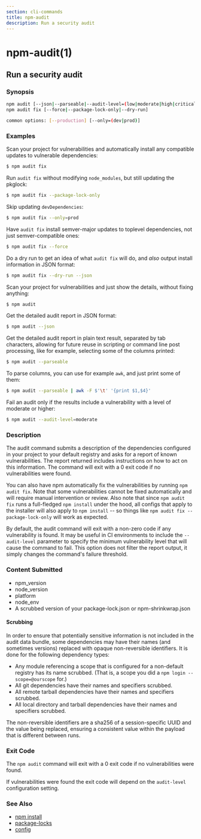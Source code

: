 ```yaml
---
section: cli-commands
title: npm-audit
description: Run a security audit
---
```


# npm-audit(1)

## Run a security audit

### Synopsis

```bash
npm audit [--json|--parseable|--audit-level=(low|moderate|high|critical)]
npm audit fix [--force|--package-lock-only|--dry-run]

common options: [--production] [--only=(dev|prod)]
```

### Examples

Scan your project for vulnerabilities and automatically install any compatible
updates to vulnerable dependencies:
```bash
$ npm audit fix
```

Run `audit fix` without modifying `node_modules`, but still updating the
pkglock:
```bash
$ npm audit fix --package-lock-only
```

Skip updating `devDependencies`:
```bash
$ npm audit fix --only=prod
```

Have `audit fix` install semver-major updates to toplevel dependencies, not just
semver-compatible ones:
```bash
$ npm audit fix --force
```

Do a dry run to get an idea of what `audit fix` will do, and _also_ output
install information in JSON format:
```bash
$ npm audit fix --dry-run --json
```

Scan your project for vulnerabilities and just show the details, without fixing
anything:
```bash
$ npm audit
```

Get the detailed audit report in JSON format:
```bash
$ npm audit --json
```

Get the detailed audit report in plain text result, separated by tab characters, allowing for
future reuse in scripting or command line post processing, like for example, selecting
some of the columns printed:
```bash
$ npm audit --parseable
```

To parse columns, you can use for example `awk`, and just print some of them:
```bash
$ npm audit --parseable | awk -F $'\t' '{print $1,$4}'
```

Fail an audit only if the results include a vulnerability with a level of moderate or higher:
```bash
$ npm audit --audit-level=moderate
```

### Description

The audit command submits a description of the dependencies configured in
your project to your default registry and asks for a report of known
vulnerabilities. The report returned includes instructions on how to act on
this information. The command will exit with a 0 exit code if no
vulnerabilities were found.

You can also have npm automatically fix the vulnerabilities by running `npm
audit fix`. Note that some vulnerabilities cannot be fixed automatically and
will require manual intervention or review. Also note that since `npm audit fix`
runs a full-fledged `npm install` under the hood, all configs that apply to the
installer will also apply to `npm install` -- so things like `npm audit fix
--package-lock-only` will work as expected.

By default, the audit command will exit with a non-zero code if any vulnerability
is found. It may be useful in CI environments to include the `--audit-level` parameter
to specify the minimum vulnerability level that will cause the command to fail. This
option does not filter the report output, it simply changes the command's failure
threshold.

### Content Submitted

* npm_version
* node_version
* platform
* node_env
* A scrubbed version of your package-lock.json or npm-shrinkwrap.json

#### Scrubbing

In order to ensure that potentially sensitive information is not included in
the audit data bundle, some dependencies may have their names (and sometimes
versions) replaced with opaque non-reversible identifiers.  It is done for
the following dependency types:

* Any module referencing a scope that is configured for a non-default
  registry has its name scrubbed.  (That is, a scope you did a `npm login --scope=@ourscope` for.)
* All git dependencies have their names and specifiers scrubbed.
* All remote tarball dependencies have their names and specifiers scrubbed.
* All local directory and tarball dependencies have their names and specifiers scrubbed.

The non-reversible identifiers are a sha256 of a session-specific UUID and the
value being replaced, ensuring a consistent value within the payload that is
different between runs.

### Exit Code

The `npm audit` command will exit with a 0 exit code if no vulnerabilities were found.

If vulnerabilities were found the exit code will depend on the `audit-level`
configuration setting.

### See Also

* [npm install](/cli-commands/npm-install)
* [package-locks](/configuring-npm/package-locks)
* [config](/using-npm/config)
